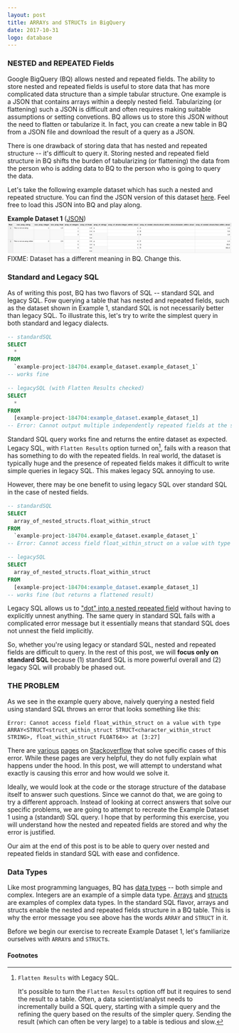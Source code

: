 ```yaml
---
layout: post
title: ARRAYs and STRUCTs in BigQuery
date: 2017-10-31
logo: database
---
```


### NESTED and REPEATED Fields

Google BigQuery (BQ) allows nested and repeated fields. The ability to store nested and repeated fields
is useful to store data that has more complicated data structure than a simple tabular structure.
One example is a JSON that contains arrays within a deeply nested field.
Tabularizing (or flattening) such a JSON is difficult and often requires making suitable
assumptions or setting convetions.
BQ allows us to store this JSON without the need to flatten or tabularize it.
In fact, you can create a new table in BQ from a JSON file and download the result of a query
as a JSON.

There is one drawback of storing data that has nested and repeated structure -- it's difficult to
query it. Storing nested and repeated field structure in BQ shifts the burden of
tabularizing (or flattening) the data from the person who is adding data to BQ to
the person who is going to query the data.


Let's take the following example dataset which has such a nested and repeated structure.
You can find the JSON version of this dataset [here](/assets/arrays-and-structs-in-google-bigquery/example-dataset-1.json). Feel free to load this JSON into BQ and play along.

**Example Dataset 1** ([JSON](/assets/arrays-and-structs-in-google-bigquery/example-dataset-1.json))
![Example Dataset 1](/assets/arrays-and-structs-in-google-bigquery/example-dataset-1.png)
FIXME: Dataset has a different meaning in BQ. Change this.

### Standard and Legacy SQL

As of writing this post, BQ has two flavors of SQL -- standard SQL and legacy SQL.
Fow querying a table that has nested and repeated fields, such as the dataset shown in Example 1,
standard SQL is not necessarily better than legacy SQL. To illustrate this, let's try to
write the simplest query in both standard and legacy dialects.

```sql
-- standardSQL
SELECT
  *
FROM
  `example-project-184704.example_dataset.example_dataset_1`
-- works fine
```

```sql
-- legacySQL (with Flatten Results checked)
SELECT
  *
FROM
  [example-project-184704:example_dataset.example_dataset_1]
-- Error: Cannot output multiple independently repeated fields at the same time. Found array_of_integers and array_of_floats
```

Standard SQL query works fine and returns the entire dataset as expected.
Legacy SQL, with `Flatten Results` option turned on[^1], fails with a reason that has something to
do with the repeated fields. In real world, the dataset is typically huge and the presence of
repeated fields makes it difficult to write simple queries in legacy SQL. This makes legacy SQL
annoying to use.

However, there may be one benefit to using legacy SQL over standard SQL in the case of nested
fields.

```sql
-- standardSQL
SELECT
  array_of_nested_structs.float_within_struct
FROM
  `example-project-184704.example_dataset.example_dataset_1`
-- Error: Cannot access field float_within_struct on a value with type ARRAY<STRUCT<struct_within_struct STRUCT<character_within_struct STRING>, float_within_struct FLOAT64>> at [3:27]
```

```sql
-- legacySQL
SELECT
  array_of_nested_structs.float_within_struct
FROM
  [example-project-184704:example_dataset.example_dataset_1]
-- works fine (but returns a flattened result)
```

Legacy SQL allows us to ["dot" into a nested repeated field](https://cloud.google.com/bigquery/docs/reference/standard-sql/migrating-from-legacy-sql) without having to explicitly unnest anything.
The same query in standard SQL fails with a complicated error message but it essentially means
that standard SQL does not unnest the field implicitly.

So, whether you're using legacy or standard SQL, nested and repeated fields are difficult to
query. In the rest of this post, we will **focus only on standard SQL** because (1) standard SQL
is more powerful overall and (2) legacy SQL will probably be phased out.

### THE PROBLEM
As we see in the example query above, naively querying a nested field using standard SQL
throws an error that looks something like this:

```
Error: Cannot access field float_within_struct on a value with type ARRAY<STRUCT<struct_within_struct STRUCT<character_within_struct STRING>, float_within_struct FLOAT64>> at [3:27]
```

There are [various](https://stackoverflow.com/questions/39109817/cannot-access-field-in-big-query-with-type-arraystructhitnumber-int64-time-in)
[pages](https://stackoverflow.com/questions/41112178/google-big-query-gives-cannot-access-field-page-on-a-value-with-type-array)
on [Stackoverflow](https://stackoverflow.com/questions/38234894/working-with-structs-within-arrays-for-new-bigquery-standard-sql)
that solve specific cases of this error. While these pages are very helpful,
they do not fully explain what happens under the hood.
In this post, we will attempt to understand what exactly is causing this error and how would
we solve it.

Ideally, we would look at the code or the storage structure of the database itself to answer such
questions. Since we cannot do that, we are going to try a different approach.
Instead of looking at correct answers that solve our specific problems, we are going to attempt
to recreate the Example Dataset 1 using a (standard) SQL query. I hope that by performing this
exercise, you will understand how the nested and repeated fields are stored and why the error
is justified.

Our aim at the end of this post is to be able to query over nested and repeated fields
in standard SQL with ease and confidence.

### Data Types
Like most programming languages, BQ has [data types](https://cloud.google.com/bigquery/docs/reference/standard-sql/data-types#array-type) -- both simple and complex.
Integers are an example of a simple data type.
[Arrays](https://cloud.google.com/bigquery/docs/reference/standard-sql/data-types#array-type)
and
[structs](https://cloud.google.com/bigquery/docs/reference/standard-sql/data-types#struct-type)
 are examples of complex data types.
 In the standard SQL flavor, arrays and structs enable the nested and repeated fields structure
in a BQ table. This is why the error message you see above has the words `ARRAY` and `STRUCT` in it.

Before we begin our exercise to recreate Example Dataset 1, let's familiarize ourselves with
`ARRAY`s and `STRUCT`s.






#### Footnotes
[^1]: `Flatten Results` with Legacy SQL.

    It's possible to turn the `Flatten Results` option off but it requires to send the result to
    a table. Often, a data scientist/analyst needs to incrementally build a SQL query, starting with
    a simple query and the refining the query based on the results of the simpler query.
    Sending the result (which can often be very large) to a table is tedious and slow.